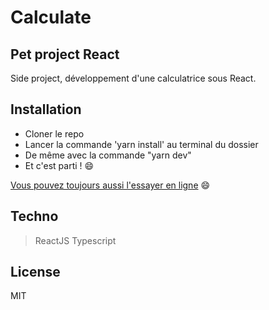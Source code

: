 # Calculate

## Pet project React

Side project, développement d'une calculatrice sous React.

## Installation

- Cloner le repo
- Lancer la commande 'yarn install' au terminal du dossier
- De même avec la commande "yarn dev"
- Et c'est parti ! :smile:

[Vous pouvez toujours aussi l'essayer en ligne](https://calculator-48691e.netlify.app/) :smile:

## Techno

> ReactJS
> Typescript

## License

MIT
